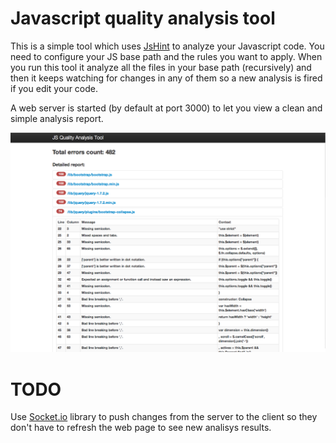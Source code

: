 Javascript quality analysis tool
================================

This is a simple tool which uses [JsHint](http://www.jshint.com/) to analyze your Javascript code. 
You need to configure your JS base path and the rules you want to apply.
When you run this tool it analyze all the files in your base path (recursively) and then it keeps watching 
for changes in any of them so a new analysis is fired if you edit your code.

A web server is started (by default at port 3000) to let you view a clean and simple analysis report.

![Screenshot](https://github.com/PaquitoSoft/JSQA/raw/master/sample_image.png)


TODO
====

Use [Socket.io](http://socket.io/) library to push changes from the server to the client so they don't have to refresh the web page 
to see new analisys results.